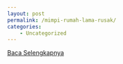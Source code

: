 ```yaml
---
layout: post
permalink: /mimpi-rumah-lama-rusak/
categories:
    - Uncategorized
---
```


[Baca Selengkapnya](/08)